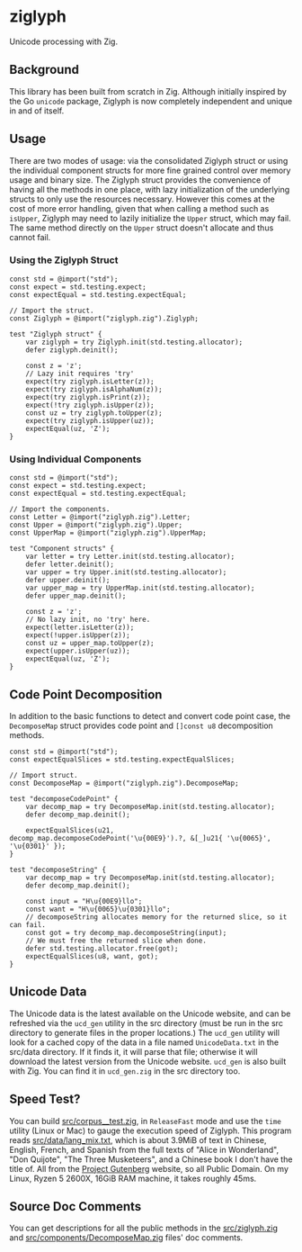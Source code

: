 # ziglyph
Unicode processing with Zig.

## Background
This library has been built from scratch in Zig. Although initially inspired by the Go `unicode`
package, Ziglyph is now completely independent and unique in and of itself.

## Usage
There are two modes of usage: via the consolidated Ziglyph struct or using the individual component
structs for more fine grained control over memory usage and binary size. The Ziglyph struct provides
the convenience of having all the methods in one place, with lazy initialization of the underlying
structs to only use the resources necessary. However this comes at the cost of more error handling,
given that when calling a method such as `isUpper`, Ziglyph may need to lazily initialize the `Upper`
struct, which may fail. The same method directly on the `Upper` struct doesn't allocate and thus cannot
fail.

### Using the Ziglyph Struct
```zig
const std = @import("std");
const expect = std.testing.expect;
const expectEqual = std.testing.expectEqual;

// Import the struct.
const Ziglyph = @import("ziglyph.zig").Ziglyph;

test "Ziglyph struct" {
    var ziglyph = try Ziglyph.init(std.testing.allocator);
    defer ziglyph.deinit();

    const z = 'z';
    // Lazy init requires 'try'
    expect(try ziglyph.isLetter(z));
    expect(try ziglyph.isAlphaNum(z));
    expect(try ziglyph.isPrint(z));
    expect(!try ziglyph.isUpper(z));
    const uz = try ziglyph.toUpper(z);
    expect(try ziglyph.isUpper(uz));
    expectEqual(uz, 'Z');
}
```

### Using Individual Components
```zig
const std = @import("std");
const expect = std.testing.expect;
const expectEqual = std.testing.expectEqual;

// Import the components.
const Letter = @import("ziglyph.zig").Letter;
const Upper = @import("ziglyph.zig").Upper;
const UpperMap = @import("ziglyph.zig").UpperMap;

test "Component structs" {
    var letter = try Letter.init(std.testing.allocator);
    defer letter.deinit();
    var upper = try Upper.init(std.testing.allocator);
    defer upper.deinit();
    var upper_map = try UpperMap.init(std.testing.allocator);
    defer upper_map.deinit();

    const z = 'z';
    // No lazy init, no 'try' here.
    expect(letter.isLetter(z));
    expect(!upper.isUpper(z));
    const uz = upper_map.toUpper(z);
    expect(upper.isUpper(uz));
    expectEqual(uz, 'Z');
}
```

## Code Point Decomposition
In addition to the basic functions to detect and convert code point case, the `DecomposeMap` struct provides
code point and `[]const u8` decomposition methods.

```zig
const std = @import("std");
const expectEqualSlices = std.testing.expectEqualSlices;

// Import struct.
const DecomposeMap = @import("ziglyph.zig").DecomposeMap;

test "decomposeCodePoint" {
    var decomp_map = try DecomposeMap.init(std.testing.allocator);
    defer decomp_map.deinit();

    expectEqualSlices(u21, decomp_map.decomposeCodePoint('\u{00E9}').?, &[_]u21{ '\u{0065}', '\u{0301}' });
}

test "decomposeString" {
    var decomp_map = try DecomposeMap.init(std.testing.allocator);
    defer decomp_map.deinit();

    const input = "H\u{00E9}llo";
    const want = "H\u{0065}\u{0301}llo";
    // decomposeString allocates memory for the returned slice, so it can fail.
    const got = try decomp_map.decomposeString(input);
    // We must free the returned slice when done.
    defer std.testing.allocator.free(got);
    expectEqualSlices(u8, want, got);
}
```

## Unicode Data
The Unicode data is the latest available on the Unicode website, and can be refreshed via the 
`ucd_gen` utility in the src directory (must be run in the src directory to generate files in the 
proper locations.) The `ucd_gen` utility will look for a cached copy of the data in a file named
`UnicodeData.txt` in the src/data directory. If it finds it, it will parse that file; otherwise it 
will download the latest version from the Unicode website. `ucd_gen` is also built with Zig. You can
find it in `ucd_gen.zig` in the src directory too.

## Speed Test?
You can build [src/corpus__test.zig](src/corpus_test.zig), in `ReleaseFast` mode and use the `time`
utility (Linux or Mac) to gauge the execution speed of Ziglyph. This program reads 
[src/data/lang_mix.txt](src/data/lang_mix.txt), which is about 3.9MiB of text in Chinese, English, 
French, and Spanish from the full texts of "Alice in Wonderland", "Don Quijote", "The Three Musketeers",
and a Chinese book I don't have the title of. All from the [Project Gutenberg](https://www.gutenberg.org/)
website, so all Public Domain. On my Linux, Ryzen 5 2600X, 16GiB RAM machine, it takes roughly 45ms.

## Source Doc Comments
You can get descriptions for all the public methods in the [src/ziglyph.zig](src/ziglyph.zig)  and
[src/components/DecomposeMap.zig](src/components/DecomposeMap.zig) files' doc comments.
